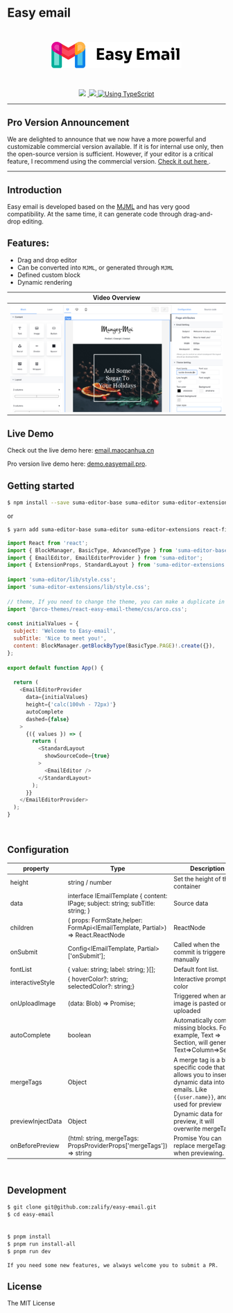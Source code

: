 # Easy email

<br>
<p align="center">
  <a aria-label="Easy email logo" href="https://email.maocanhua.cn/?utm_source=github">
    <img src="./logo_text.svg" width="300">
  </a>
</p>
<br>

<p align="center">

  <img src="https://img.shields.io/badge/PRs-welcome-brightgreen.svg">
  <a aria-label="React version" href="https://react.js">
    <img alt="" src="https://img.shields.io/badge/React-18.2-yellow.svg">
  </a>
  <a aria-label="MJML" href="https://mjml.io/">
    <img src="https://img.shields.io/badge/MJML-awesome-rgb(120 33 117).svg">
  </a>
  <a aria-label="Package size" href="https://www.typescriptlang.org/">
    <img alt="Using TypeScript" src="https://img.shields.io/badge/%3C/%3E-TypeScript-brightgreenred.svg">
  </a>
</p>

---

## Pro Version Announcement

We are delighted to announce that we now have a more powerful and customizable commercial version available. If it is for internal use only, then the open-source version is sufficient. However, if your editor is a critical feature, I recommend using the commercial version.
<a href="https://www.easyemail.pro/?utm_source=github" target="_blank">Check it out here </a>.

---

## Introduction

Easy email is developed based on the [MJML](https://mjml.io/) and has very good compatibility. At the same time, it can generate code through drag-and-drop editing.

## Features:

- Drag and drop editor
- Can be converted into `MJML`, or generated through `MJML`
- Defined custom block
- Dynamic rendering

|                  Video Overview                  |
| :----------------------------------------------: |
| <img src="./StandardLayout.png" alt="Overview" > |

## Live Demo

Check out the live demo here: <a href="https://email.maocanhua.cn/?utm_source=github" target="_blank" alt="https://email.maocanhua.cn/?utm_source=github">email.maocanhua.cn</a>

Pro version live demo here: <a href="https://demo.easyemail.pro/full?utm_source=github-live" target="_blank">demo.easyemail.pro</a>.

## Getting started

```sh
$ npm install --save suma-editor-base suma-editor suma-editor-extensions react-final-form
```

or

```sh
$ yarn add suma-editor-base suma-editor suma-editor-extensions react-final-form
```

```js
import React from 'react';
import { BlockManager, BasicType, AdvancedType } from 'suma-editor-base';
import { EmailEditor, EmailEditorProvider } from 'suma-editor';
import { ExtensionProps, StandardLayout } from 'suma-editor-extensions';

import 'suma-editor/lib/style.css';
import 'suma-editor-extensions/lib/style.css';

// theme, If you need to change the theme, you can make a duplicate in https://arco.design/themes/design/1799/setting/base/Color
import '@arco-themes/react-easy-email-theme/css/arco.css';

const initialValues = {
  subject: 'Welcome to Easy-email',
  subTitle: 'Nice to meet you!',
  content: BlockManager.getBlockByType(BasicType.PAGE)!.create({}),
};

export default function App() {

  return (
    <EmailEditorProvider
      data={initialValues}
      height={'calc(100vh - 72px)'}
      autoComplete
      dashed={false}
    >
      {({ values }) => {
        return (
          <StandardLayout
            showSourceCode={true}
          >
            <EmailEditor />
          </StandardLayout>
        );
      }}
    </EmailEditorProvider>
  );
}


```

</br>

## Configuration

| property          | Type                                                                                               | Description                                                                                                                          |
| ----------------- | -------------------------------------------------------------------------------------------------- | ------------------------------------------------------------------------------------------------------------------------------------ |
| height            | string / number                                                                                    | Set the height of the container                                                                                                      |
| data              | interface IEmailTemplate { content: IPage; subject: string; subTitle: string; }                    | Source data                                                                                                                          |
| children          | ( props: FormState<T>,helper: FormApi<IEmailTemplate, Partial<IEmailTemplate>>) => React.ReactNode | ReactNode                                                                                                                            |
| onSubmit          | Config<IEmailTemplate, Partial<IEmailTemplate>>['onSubmit'];                                       | Called when the commit is triggered manually                                                                                         |
| fontList          | { value: string; label: string; }[];                                                               | Default font list.                                                                                                                   |
| interactiveStyle  | { hoverColor?: string; selectedColor?: string;}                                                    | Interactive prompt color                                                                                                             |
| onUploadImage     | (data: Blob) => Promise<string>;                                                                   | Triggered when an image is pasted or uploaded                                                                                        |
| autoComplete      | boolean                                                                                            | Automatically complete missing blocks. For example, Text => Section, will generate Text=>Column=>Section                             |
| mergeTags         | Object                                                                                             | A merge tag is a bit of specific code that allows you to insert dynamic data into emails. Like `{{user.name}}`, and used for preview |
| previewInjectData | Object                                                                                             | Dynamic data for preview, it will overwrite mergeTags.                                                                               |
| onBeforePreview   | (html: string, mergeTags: PropsProviderProps['mergeTags']) => string                               | Promise<string> You can replace mergeTags when previewing.                                                                           |

</br>

## Development

```sh
$ git clone git@github.com:zalify/easy-email.git
$ cd easy-email


$ pnpm install
$ pnpm run install-all
$ pnpm run dev

```

`If you need some new features, we always welcome you to submit a PR.`

## License

The MIT License
